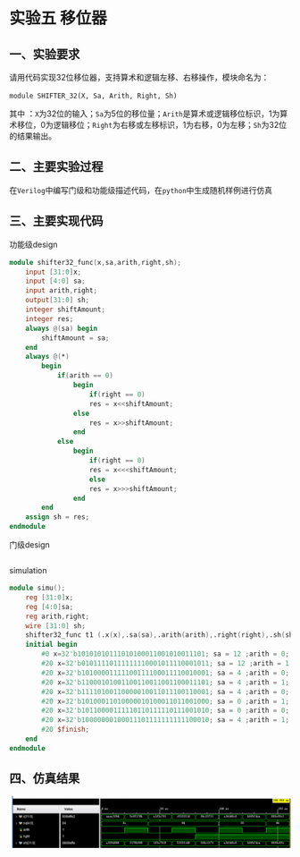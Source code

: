 # 实验五 移位器

## 一、实验要求

请用代码实现32位移位器，支持算术和逻辑左移、右移操作，模块命名为：

`module SHIFTER_32(X, Sa, Arith, Right, Sh)`

其中 ：`X`为32位的输入；`Sa`为5位的移位量；`Arith`是算术或逻辑移位标识，1为算术移位，0为逻辑移位；`Right`为右移或左移标识，1为右移，0为左移；`Sh`为32位的结果输出。

## 二、主要实验过程

在`Verilog`中编写门级和功能级描述代码，在`python`中生成随机样例进行仿真

## 三、主要实现代码

功能级design

~~~verilog
module shifter32_func(x,sa,arith,right,sh);
    input [31:0]x;
    input [4:0] sa;
    input arith,right;
    output[31:0] sh;
    integer shiftAmount;
    integer res;
    always @(sa) begin
        shiftAmount = sa;
    end
    always @(*) 
        begin
            if(arith == 0)
                begin
                    if(right == 0)
                    res = x<<shiftAmount;
                else
                    res = x>>shiftAmount;
                end
            else
                begin
                    if(right == 0)
                    res = x<<<shiftAmount;
                    else
                    res = x>>>shiftAmount;
                end
        end
    assign sh = res;
endmodule
~~~

门级design

~~~verilog

~~~



simulation

~~~verilog
module simu();
    reg [31:0]x;
    reg [4:0]sa;
    reg arith,right;
    wire [31:0] sh;
    shifter32_func t1 (.x(x),.sa(sa),.arith(arith),.right(right),.sh(sh));
    initial begin
        #0 x=32'b10101010111010100011001010011101; sa = 12 ;arith = 0; right = 0;
        #20 x=32'b01011110111111110001011110001011; sa = 12 ;arith = 1; right = 0;
        #20 x=32'b10100001111100111100011110010001; sa = 4 ;arith = 0; right = 0;
        #20 x=32'b11000101001100110011001100011101; sa = 4 ;arith = 1; right = 0;
        #20 x=32'b11110100110000010011011100110001; sa = 4 ;arith = 0; right = 1;
        #20 x=32'b10100011010000010100011011001000; sa = 0 ;arith = 1; right = 1;
        #20 x=32'b10110000111110110111110111001010; sa = 0 ;arith = 0; right = 1;
        #20 x=32'b10000000100011101111111111100010; sa = 4 ;arith = 1; right = 1;
        #20 $finish;
    end
endmodule
~~~



## 四、仿真结果

![1572523670342](assets/1572523670342.png)